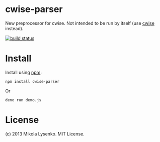 cwise-parser
============
New preprocessor for cwise. Not intended to be run by itself (use [cwise](https://github.com/scijs/cwise) instead).

[![build status](https://secure.travis-ci.org/scijs/cwise-parser.png)](http://travis-ci.org/scijs/cwise-parser)

# Install
Install using [npm](https://www.npmjs.com/):

    npm install cwise-parser

Or

    deno run demo.js

# License
(c) 2013 Mikola Lysenko. MIT License.
